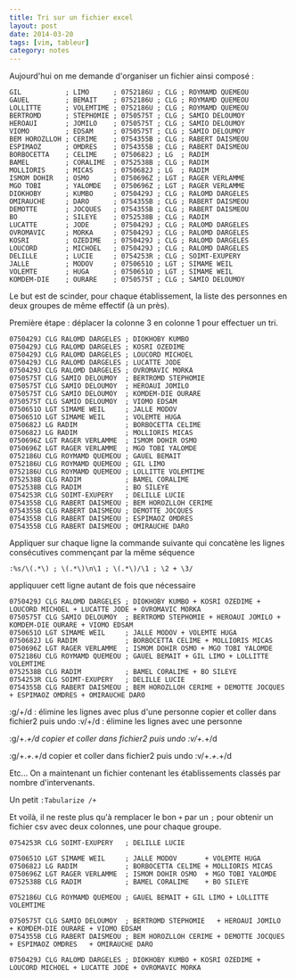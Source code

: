 ```yaml
---
title: Tri sur un fichier excel
layout: post
date: 2014-03-20
tags: [vim, tableur]
category: notes
---
```


Aujourd'hui on me demande d'organiser un fichier ainsi composé :

```
GIL           ; LIMO      ; 0752186U ; CLG ; ROYMAMD QUEMEOU
GAUEL         ; BEMAIT    ; 0752186U ; CLG ; ROYMAMD QUEMEOU
LOLLITTE      ; VOLEMTIME ; 0752186U ; CLG ; ROYMAMD QUEMEOU
BERTROMD      ; STEPHOMIE ; 0750575T ; CLG ; SAMIO DELOUMOY
HEROAUI       ; JOMILO    ; 0750575T ; CLG ; SAMIO DELOUMOY
VIOMO         ; EDSAM     ; 0750575T ; CLG ; SAMIO DELOUMOY
BEM HOROZLLOH ; CERIME    ; 0754355B ; CLG ; RABERT DAISMEOU
ESPIMAOZ      ; OMDRES    ; 0754355B ; CLG ; RABERT DAISMEOU
BORBOCETTA    ; CELIME    ; 0750682J ; LG  ; RADIM
BAMEL         ; CORALIME  ; 0752538B ; CLG ; RADIM
MOLLIORIS     ; MICAS     ; 0750682J ; LG  ; RADIM
ISMOM DOHIR   ; OSMO      ; 0750696Z ; LGT ; RAGER VERLAMME
MGO TOBI      ; YALOMDE   ; 0750696Z ; LGT ; RAGER VERLAMME
DIOKHOBY      ; KUMBO     ; 0750429J ; CLG ; RALOMD DARGELES
OMIRAUCHE     ; DARO      ; 0754355B ; CLG ; RABERT DAISMEOU
DEMOTTE       ; JOCQUES   ; 0754355B ; CLG ; RABERT DAISMEOU
BO            ; SILEYE    ; 0752538B ; CLG ; RADIM
LUCATTE       ; JODE      ; 0750429J ; CLG ; RALOMD DARGELES
OVROMAVIC     ; MORKA     ; 0750429J ; CLG ; RALOMD DARGELES
KOSRI         ; OZEDIME   ; 0750429J ; CLG ; RALOMD DARGELES
LOUCORD       ; MICHOEL   ; 0750429J ; CLG ; RALOMD DARGELES
DELILLE       ; LUCIE     ; 0754253R ; CLG ; SOIMT-EXUPERY
JALLE         ; MODOV     ; 0750651O ; LGT ; SIMAME WEIL
VOLEMTE       ; HUGA      ; 0750651O ; LGT ; SIMAME WEIL
KOMDEM-DIE    ; OURARE    ; 0750575T ; CLG ; SAMIO DELOUMOY
```

Le but est de scinder, pour chaque établissement, la liste des personnes en
deux groupes de même effectif (à un près).

Première étape : déplacer la colonne 3 en colonne 1 pour effectuer un tri.

```
0750429J CLG RALOMD DARGELES ; DIOKHOBY KUMBO
0750429J CLG RALOMD DARGELES ; KOSRI OZEDIME
0750429J CLG RALOMD DARGELES ; LOUCORD MICHOEL
0750429J CLG RALOMD DARGELES ; LUCATTE JODE
0750429J CLG RALOMD DARGELES ; OVROMAVIC MORKA
0750575T CLG SAMIO DELOUMOY  ; BERTROMD STEPHOMIE
0750575T CLG SAMIO DELOUMOY  ; HEROAUI JOMILO
0750575T CLG SAMIO DELOUMOY  ; KOMDEM-DIE OURARE
0750575T CLG SAMIO DELOUMOY  ; VIOMO EDSAM
0750651O LGT SIMAME WEIL     ; JALLE MODOV
0750651O LGT SIMAME WEIL     ; VOLEMTE HUGA
0750682J LG RADIM            ; BORBOCETTA CELIME
0750682J LG RADIM            ; MOLLIORIS MICAS
0750696Z LGT RAGER VERLAMME  ; ISMOM DOHIR OSMO
0750696Z LGT RAGER VERLAMME  ; MGO TOBI YALOMDE
0752186U CLG ROYMAMD QUEMEOU ; GAUEL BEMAIT
0752186U CLG ROYMAMD QUEMEOU ; GIL LIMO
0752186U CLG ROYMAMD QUEMEOU ; LOLLITTE VOLEMTIME
0752538B CLG RADIM           ; BAMEL CORALIME
0752538B CLG RADIM           ; BO SILEYE
0754253R CLG SOIMT-EXUPERY   ; DELILLE LUCIE
0754355B CLG RABERT DAISMEOU ; BEM HOROZLLOH CERIME
0754355B CLG RABERT DAISMEOU ; DEMOTTE JOCQUES
0754355B CLG RABERT DAISMEOU ; ESPIMAOZ OMDRES
0754355B CLG RABERT DAISMEOU ; OMIRAUCHE DARO
```

Appliquer sur chaque ligne la commande suivante qui concatène les lignes 
consécutives commençant par la même séquence

`:%s/\(.*\) ; \(.*\)\n\1 ; \(.*\)/\1 ; \2 + \3/`

appliquuer cett ligne autant de fois que nécessaire



```
0750429J CLG RALOMD DARGELES ; DIOKHOBY KUMBO + KOSRI OZEDIME + LOUCORD MICHOEL + LUCATTE JODE + OVROMAVIC MORKA
0750575T CLG SAMIO DELOUMOY  ; BERTROMD STEPHOMIE + HEROAUI JOMILO + KOMDEM-DIE OURARE + VIOMO EDSAM
0750651O LGT SIMAME WEIL     ; JALLE MODOV + VOLEMTE HUGA
0750682J LG RADIM            ; BORBOCETTA CELIME + MOLLIORIS MICAS
0750696Z LGT RAGER VERLAMME  ; ISMOM DOHIR OSMO + MGO TOBI YALOMDE
0752186U CLG ROYMAMD QUEMEOU ; GAUEL BEMAIT + GIL LIMO + LOLLITTE VOLEMTIME
0752538B CLG RADIM           ; BAMEL CORALIME + BO SILEYE
0754253R CLG SOIMT-EXUPERY   ; DELILLE LUCIE
0754355B CLG RABERT DAISMEOU ; BEM HOROZLLOH CERIME + DEMOTTE JOCQUES + ESPIMAOZ OMDRES + OMIRAUCHE DARO
```

:g/+/d    : élimine les lignes avec plus d'une personne 
copier et coller dans fichier2 puis undo
:v/+/d    : élimine les lignes avec une personne

:g/+.*+/d
copier et coller dans fichier2 puis undo
:v/+.*+/d

:g/+.*+.*+/d
copier et coller dans fichier2 puis undo
:v/+.*+.*+/d

Etc...
On a maintenant un fichier contenant les établissements classés 
par nombre d'intervenants.

Un petit `:Tabularize /+`

Et voilà, il ne reste plus qu'à remplacer le bon `+` par un `;` pour obtenir
un fichier csv avec deux colonnes, une pour chaque groupe.

```
0754253R CLG SOIMT-EXUPERY   ; DELILLE LUCIE

0750651O LGT SIMAME WEIL     ; JALLE MODOV       + VOLEMTE HUGA
0750682J LG RADIM            ; BORBOCETTA CELIME + MOLLIORIS MICAS
0750696Z LGT RAGER VERLAMME  ; ISMOM DOHIR OSMO  + MGO TOBI YALOMDE
0752538B CLG RADIM           ; BAMEL CORALIME    + BO SILEYE

0752186U CLG ROYMAMD QUEMEOU ; GAUEL BEMAIT + GIL LIMO + LOLLITTE VOLEMTIME

0750575T CLG SAMIO DELOUMOY  ; BERTROMD STEPHOMIE   + HEROAUI JOMILO  + KOMDEM-DIE OURARE + VIOMO EDSAM
0754355B CLG RABERT DAISMEOU ; BEM HOROZLLOH CERIME + DEMOTTE JOCQUES + ESPIMAOZ OMDRES   + OMIRAUCHE DARO

0750429J CLG RALOMD DARGELES ; DIOKHOBY KUMBO + KOSRI OZEDIME + LOUCORD MICHOEL + LUCATTE JODE + OVROMAVIC MORKA
```
